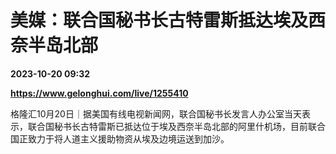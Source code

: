 # 美媒：联合国秘书长古特雷斯抵达埃及西奈半岛北部

**2023-10-20 09:32**

**https://www.gelonghui.com/live/1255410**

格隆汇10月20日｜据美国有线电视新闻网，联合国秘书长发言人办公室当天表示，联合国秘书长古特雷斯已抵达位于埃及西奈半岛北部的阿里什机场，目前联合国正致力于将人道主义援助物资从埃及边境运送到加沙。